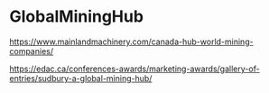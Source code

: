 # GlobalMiningHub


https://www.mainlandmachinery.com/canada-hub-world-mining-companies/

https://edac.ca/conferences-awards/marketing-awards/gallery-of-entries/sudbury-a-global-mining-hub/
